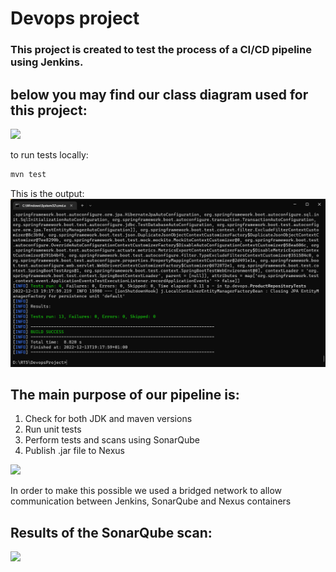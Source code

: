 # Devops project
### This project is created to test the process of a CI/CD pipeline using Jenkins.
## below you may find our class diagram used for this project:
![](class_diagram.jpg)

to run tests locally:
```java
mvn test
```
This is the output: 
![](Screenshots/local_tests.png)

## The main purpose of our pipeline is: 
1. Check for both JDK and maven versions
2. Run unit tests
3. Perform tests and scans using SonarQube
4. Publish .jar file to Nexus

![](Screenshots/pipeline.png)

In order to make this possible we used a bridged network to allow communication between Jenkins, SonarQube and Nexus containers


## Results of the SonarQube scan: 
![](Screenshots/sonarqube.png)



